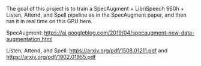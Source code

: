 The goal of this project is to train a SpecAugment + LibriSpeech 960h + Listen, Attend, and Spell pipeline as in the SpecAugment paper, and then run it in real time on this GPU here.

SpecAugment: https://ai.googleblog.com/2019/04/specaugment-new-data-augmentation.html

Listen, Attend, and Spell: https://arxiv.org/pdf/1508.01211.pdf and https://arxiv.org/pdf/1902.01955.pdf
